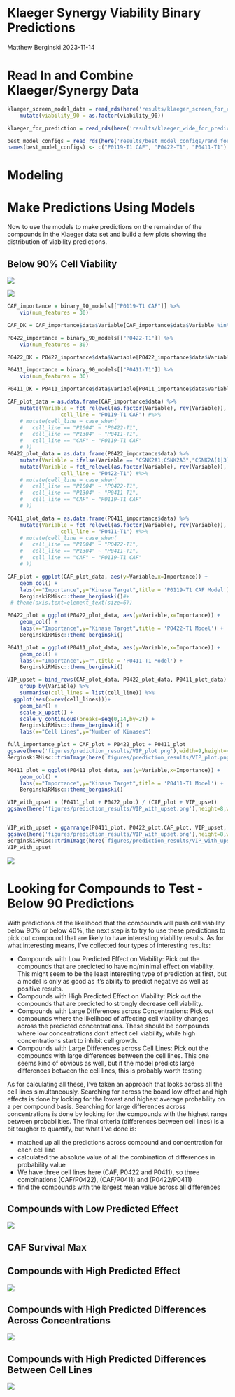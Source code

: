 Klaeger Synergy Viability Binary Predictions
================
Matthew Berginski
2023-11-14

# Read In and Combine Klaeger/Synergy Data

``` r
klaeger_screen_model_data = read_rds(here('results/klaeger_screen_for_classification_90.rds')) %>%
    mutate(viability_90 = as.factor(viability_90))

klaeger_for_prediction = read_rds(here('results/klaeger_wide_for_prediction.rds'))
```

``` r
best_model_configs = read_rds(here('results/best_model_configs/rand_forest.rds'))
names(best_model_configs) <- c("P0119-T1 CAF", "P0422-T1", "P0411-T1")
```

# Modeling

# Make Predictions Using Models

Now to use the models to make predictions on the remainder of the
compounds in the Klaeger data set and build a few plots showing the
distribution of viability predictions.

## Below 90% Cell Viability

![](build_klaeger_screen_binary_predictions_files/figure-gfm/unnamed-chunk-5-1.png)<!-- -->

![](build_klaeger_screen_binary_predictions_files/figure-gfm/unnamed-chunk-6-1.png)<!-- -->

``` r
CAF_importance = binary_90_models[["P0119-T1 CAF"]] %>% 
    vip(num_features = 30)

CAF_DK = CAF_importance$data$Variable[CAF_importance$data$Variable %in% dark_kinases$symbol]

P0422_importance = binary_90_models[["P0422-T1"]] %>% 
    vip(num_features = 30)

P0422_DK = P0422_importance$data$Variable[P0422_importance$data$Variable %in% dark_kinases$symbol]

P0411_importance = binary_90_models[["P0411-T1"]] %>% 
    vip(num_features = 30)

P0411_DK = P0411_importance$data$Variable[P0411_importance$data$Variable %in% dark_kinases$symbol]

CAF_plot_data = as.data.frame(CAF_importance$data) %>% 
    mutate(Variable = fct_relevel(as.factor(Variable), rev(Variable)),
                 cell_line = "P0119-T1 CAF") #%>% 
    # mutate(cell_line = case_when(
    #   cell_line == "P1004" ~ "P0422-T1",
    #   cell_line == "P1304" ~ "P0411-T1",
    #   cell_line == "CAF" ~ "P0119-T1 CAF"
    # ))
P0422_plot_data = as.data.frame(P0422_importance$data) %>% 
    mutate(Variable = ifelse(Variable == "CSNK2A1;CSNK2A3","CSNK2A(1|3)",Variable)) %>%
    mutate(Variable = fct_relevel(as.factor(Variable), rev(Variable)),
                 cell_line = "P0422-T1") #%>% 
    # mutate(cell_line = case_when(
    #   cell_line == "P1004" ~ "P0422-T1",
    #   cell_line == "P1304" ~ "P0411-T1",
    #   cell_line == "CAF" ~ "P0119-T1 CAF"
    # ))

P0411_plot_data = as.data.frame(P0411_importance$data) %>% 
    mutate(Variable = fct_relevel(as.factor(Variable), rev(Variable)),
                 cell_line = "P0411-T1") #%>% 
    # mutate(cell_line = case_when(
    #   cell_line == "P1004" ~ "P0422-T1",
    #   cell_line == "P1304" ~ "P0411-T1",
    #   cell_line == "CAF" ~ "P0119-T1 CAF"
    # ))
```

``` r
CAF_plot = ggplot(CAF_plot_data, aes(y=Variable,x=Importance)) + 
    geom_col() +
    labs(x="Importance",y="Kinase Target",title = 'P0119-T1 CAF Model') +
    BerginskiRMisc::theme_berginski()#+
 # theme(axis.text=element_text(size=6))

P0422_plot = ggplot(P0422_plot_data, aes(y=Variable,x=Importance)) + 
    geom_col() +
    labs(x="Importance",y="Kinase Target",title = 'P0422-T1 Model') +
    BerginskiRMisc::theme_berginski()

P0411_plot = ggplot(P0411_plot_data, aes(y=Variable,x=Importance)) + 
    geom_col() +
    labs(x="Importance",y="",title = 'P0411-T1 Model') +
    BerginskiRMisc::theme_berginski()

VIP_upset = bind_rows(CAF_plot_data, P0422_plot_data, P0411_plot_data) %>%
    group_by(Variable) %>%
    summarise(cell_lines = list(cell_line)) %>%
  ggplot(aes(x=rev(cell_lines)))+
    geom_bar() + 
    scale_x_upset() +
    scale_y_continuous(breaks=seq(0,14,by=2)) +
    BerginskiRMisc::theme_berginski() +
    labs(x="Cell Lines",y="Number of Kinases")

full_importance_plot = CAF_plot + P0422_plot + P0411_plot
ggsave(here('figures/prediction_results/VIP_plot.png'),width=9,height=4)
BerginskiRMisc::trimImage(here('figures/prediction_results/VIP_plot.png'))

P0411_plot = ggplot(P0411_plot_data, aes(y=Variable,x=Importance)) +
    geom_col() +
    labs(x="Importance",y="Kinase Target",title = 'P0411-T1 Model') +
    BerginskiRMisc::theme_berginski()

VIP_with_upset = (P0411_plot + P0422_plot) / (CAF_plot + VIP_upset)
ggsave(here('figures/prediction_results/VIP_with_upset.png'),height=8,width=9)


VIP_with_upset = ggarrange(P0411_plot, P0422_plot,CAF_plot, VIP_upset, ncol= 2, nrow=2)
ggsave(here('figures/prediction_results/VIP_with_upset.png'),height=8,width=9)
BerginskiRMisc::trimImage(here('figures/prediction_results/VIP_with_upset.png'))
VIP_with_upset 
```

![](build_klaeger_screen_binary_predictions_files/figure-gfm/unnamed-chunk-8-1.png)<!-- -->

# Looking for Compounds to Test - Below 90 Predictions

With predictions of the likelihood that the compounds will push cell
viability below 90% or below 40%, the next step is to try to use these
predictions to pick out compound that are likely to have interesting
viability results. As for what interesting means, I’ve collected four
types of interesting results:

- Compounds with Low Predicted Effect on Viability: Pick out the
  compounds that are predicted to have no/minimal effect on viability.
  This might seem to be the least interesting type of prediction at
  first, but a model is only as good as it’s ability to predict negative
  as well as positive results.
- Compounds with High Predicted Effect on Viability: Pick out the
  compounds that are predicted to strongly decrease cell viability.
- Compounds with Large Differences across Concentrations: Pick out
  compounds where the likelihood of affecting cell viability changes
  across the predicted concentrations. These should be compounds where
  low concentrations don’t affect cell viability, while high
  concentrations start to inhibit cell growth.
- Compounds with Large Differences across Cell Lines: Pick out the
  compounds with large differences between the cell lines. This one
  seems kind of obvious as well, but if the model predicts large
  differences between the cell lines, this is probably worth testing

As for calculating all these, I’ve taken an approach that looks across
all the cell lines simultaneously. Searching for across the board low
effect and high effects is done by looking for the lowest and highest
average probability on a per compound basis. Searching for large
differences across concentrations is done by looking for the compounds
with the highest range between probabilities. The final criteria
(differences between cell lines) is a bit tougher to quantify, but what
I’ve done is:

- matched up all the predictions across compound and concentration for
  each cell line
- calculated the absolute value of all the combination of differences in
  probability value
- We have three cell lines here (CAF, P0422 and P0411), so three
  combinations (CAF/P0422), (CAF/P0411) and (P0422/P0411)
- find the compounds with the largest mean value across all differences

## Compounds with Low Predicted Effect

![](build_klaeger_screen_binary_predictions_files/figure-gfm/low%20effect%20below%2090-1.png)<!-- -->

## CAF Survival Max

## Compounds with High Predicted Effect

![](build_klaeger_screen_binary_predictions_files/figure-gfm/high%20effect%20below%2090-1.png)<!-- -->

## Compounds with High Predicted Differences Across Concentrations

![](build_klaeger_screen_binary_predictions_files/figure-gfm/concentration%20diff%20below%2090-1.png)<!-- -->

## Compounds with High Predicted Differences Between Cell Lines

![](build_klaeger_screen_binary_predictions_files/figure-gfm/cell%20line%20diff%20below%2090-1.png)<!-- -->
